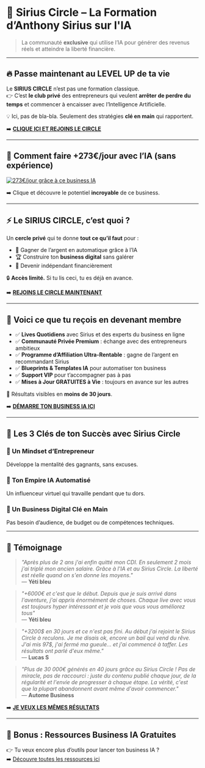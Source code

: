 # 🚀 Sirius Circle – La Formation d’Anthony Sirius sur l'IA

> La communauté **exclusive** qui utilise l’IA pour générer des revenus réels et atteindre la liberté financière.

---

## 🔥 Passe maintenant au **LEVEL UP** de ta vie

Le **SIRIUS CIRCLE** n’est pas une formation classique.  
👉 C’est **le club privé** des entrepreneurs qui veulent **arrêter de perdre du temps** et commencer à encaisser avec l’Intelligence Artificielle.  

💡 Ici, pas de bla-bla. Seulement des stratégies **clé en main** qui rapportent.  

➡️ [**CLIQUE ICI ET REJOINS LE CIRCLE**](https://www.sirius-circle-ia.fr/)

---

## 🎥 Comment faire +273€/jour avec l’IA (sans expérience)

[![273€/jour grâce à ce business IA](https://img.youtube.com/vi/BleVNd30uIg/hqdefault.jpg)](https://youtu.be/BleVNd30uIg)

➡️ Clique et découvre le potentiel **incroyable** de ce business.

---

## ⚡ Le SIRIUS CIRCLE, c’est quoi ?

Un **cercle privé** qui te donne **tout ce qu’il faut** pour :  

- 💸 Gagner de l’argent en automatique grâce à l’IA  
- 🏆 Construire ton **business digital** sans galérer  
- 🔑 Devenir indépendant financièrement  

🔒 **Accès limité.** Si tu lis ceci, tu es déjà en avance.  

➡️ [**REJOINS LE CIRCLE MAINTENANT**](https://www.sirius-circle-ia.fr/)

---

## 🎁 Voici ce que tu reçois en devenant membre

- ✅ **Lives Quotidiens** avec Sirius et des experts du business en ligne  
- ✅ **Communauté Privée Premium** : échange avec des entrepreneurs ambitieux  
- ✅ **Programme d’Affiliation Ultra-Rentable** : gagne de l’argent en recommandant Sirius  
- ✅ **Blueprints & Templates IA** pour automatiser ton business  
- ✅ **Support VIP** pour t’accompagner pas à pas  
- ✅ **Mises à Jour GRATUITES à Vie** : toujours en avance sur les autres  

🎯 Résultats visibles en **moins de 30 jours**.  

➡️ [**DÉMARRE TON BUSINESS IA ICI**](https://www.sirius-circle-ia.fr/)

---

## 🎯 Les 3 Clés de ton Succès avec Sirius Circle

### 🧠 Un Mindset d’Entrepreneur  
Développe la mentalité des gagnants, sans excuses.

### 🤖 Ton Empire IA Automatisé  
Un influenceur virtuel qui travaille pendant que tu dors.

### 💼 Un Business Digital Clé en Main  
Pas besoin d’audience, de budget ou de compétences techniques.

---

## 💬 Témoignage

> *"Après plus de 2 ans j'ai enfin quitté mon CDI. En seulement 2 mois j'ai triplé mon ancien salaire. Grâce à l'IA et au Sirius Circle. La liberté est réelle quand on s'en donne les moyens."*  
— **Yéti bleu**

> *"+6000€ et c'est que le début. Depuis que je suis arrivé dans l'aventure, j'ai appris énormément de choses. Chaque live avec vous est toujours hyper intéressant et je vois que vous vous améliorez tous"*  
— **Yéti bleu**

> *"+3200$ en 30 jours et ce n'est pas fini. Au début  j'ai rejoint le Sirius Circle à reculons. Je me disais ok, encore un bail qui vend du rêve. J'ai mis 97$, j'ai fermé ma gueule... et j'ai commencé à taffer. Les résultats ont parlé d'eux même."*  
— **Lucas S**

> *"Plus de 30 000€ générés en 40 jours grâce au Sirius Circle ! Pas de miracle, pas de raccourci : juste du contenu publié chaque jour, de la régularité et l'envie de progresser à chaque étape. La vérité, c'est que la plupart abandonnent avant même d'avoir commencer."*  
— **Autome Business**

➡️ [**JE VEUX LES MÊMES RÉSULTATS**](https://www.sirius-circle-ia.fr/)

---

## 🚀 Bonus : Ressources Business IA Gratuites

👉 Tu veux encore plus d’outils pour lancer ton business IA ?  
➡️ [Découvre toutes les ressources ici](https://www.sirius-circle-ia.fr/)
